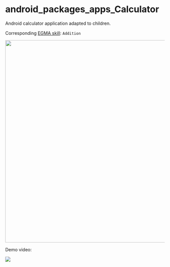 # android_packages_apps_Calculator

Android calculator application adapted to children.

Corresponding [EGMA skill](https://github.com/elimu-ai/model/blob/master/src/main/java/ai/elimu/model/v2/enums/content/NumeracySkill.java): `Addition`

<img width="640" src="https://user-images.githubusercontent.com/15718174/27396323-9fa72ec8-56aa-11e7-9f09-4fb6fff39164.png" />

Demo video:

[![](https://i.ytimg.com/vi/q1-DU0uqqbY/hqdefault.jpg)](https://youtu.be/q1-DU0uqqbY)

